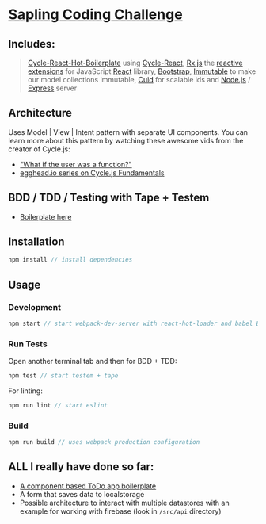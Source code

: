 # [Sapling Coding Challenge](docs/CHALLENGE.md)

## Includes:
> [Cycle-React-Hot-Boilerplate](https://github.com/cycle-react-examples/react-hot-boilerplate) using [Cycle-React](https://github.com/pH200/cycle-react),
> [Rx.js](https://github.com/Reactive-Extensions/RxJS) the [reactive extensions](http://reactivex.io) for JavaScript 
> [React](https://baconjs.github.io/) library, [Bootstrap](http://getbootstrap.com/),
> [Immutable](https://facebook.github.io/immutable-js/) to make our model collections immutable,
> [Cuid](https://github.com/ericelliott/cuid) for scalable ids and
> [Node.js](https://nodejs.org/) / [Express](http://expressjs.com/) server

## Architecture

Uses Model | View | Intent pattern with separate UI components.
You can learn more about this pattern by watching these awesome vids from the creator of Cycle.js:

- ["What if the user was a function?"](https://youtu.be/1zj7M1LnJV4)
- [egghead.io series on Cycle.js Fundamentals](https://egghead.io/series/cycle-js-fundamentals)

## BDD / TDD / Testing with Tape + Testem
- [Boilerplate here](https://github.com/Cmdv/React-Testing-Webpack-Tape)

## Installation

```javascript
npm install // install dependencies
```

## Usage

### Development

```javascript
npm start // start webpack-dev-server with react-hot-loader and babel ES6 / jsx compiler
```

### Run Tests
Open another terminal tab and then for BDD + TDD:

```javascript 
npm test // start testem + tape
```

For linting:

```javascript 
npm run lint // start eslint
```

### Build

```javascript 
npm run build // uses webpack production configuration
```

## ALL I really have done so far:

- [A component based ToDo app boilerplate](https://github.com/jewelsjacobs/sapling-challenge/tree/boilerplate)
- A form that saves data to localstorage
- Possible architecture to interact with multiple datastores with an example for working with firebase (look in `/src/api` directory)
